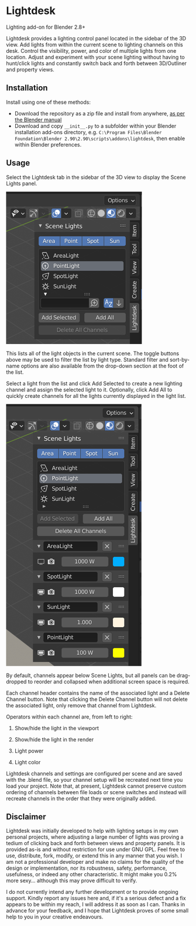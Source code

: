 # Lightdesk

Lighting add-on for Blender 2.8+

Lightdesk provides a lighting control panel located in the sidebar of the 3D view.
Add lights from within the current scene to lighting channels on this desk. Control the visibility, power, and color of multiple lights from one location. Adjust and experiment with your scene lighting without having to hunt/click lights and constantly switch back and forth between 3D/Outliner and property views.

## Installation
Install using one of these methods:

* Download the repository as a zip file and install from anywhere, [as per the Blender manual](https://docs.blender.org/manual/en/latest/editors/preferences/addons.html)
* Download and copy `__init__.py` to a subfolder within your Blender installation add-ons directory, e.g. `C:\Program Files\Blender Foundation\Blender 2.90\2.90\scripts\addons\lightdesk`, then enable within Blender preferences.

## Usage

Select the Lightdesk tab in the sidebar of the 3D view to display the Scene Lights panel.

![Light selection](lights.png)

This lists all of the light objects in the current scene. The toggle buttons above may be used to filter the list by light type. Standard filter and sort-by-name options are also available from the drop-down section at the foot of the list.

Select a light from the list and click Add Selected to create a new lighting channel and assign the selected light to it.
Optionally, click Add All to quickly create channels for all the lights currently displayed in the light list.

![Light selection](channels.png)

By default, channels appear below Scene Lights, but all panels can be drag-dropped to reorder and collapsed when additional screen space is required.

Each channel header contains the name of the associated light and a Delete Channel button. Note that clicking the Delete Channel button will not delete the associated light, only remove that channel from Lightdesk.

Operators within each channel are, from left to right:

1. Show/hide the light in the viewport

2. Show/hide the light in the render

3. Light power

4. Light color


Lightdesk channels and settings are configured per scene and are saved with the .blend file, so your channel setup will be recreated next time you load your project. Note that, at present, Lightdesk cannot preserve custom ordering of channels between file loads or scene switches and instead will recreate channels in the order that they were originally added.


## Disclaimer

Lightdesk was initially developed to help with lighting setups in my own personal projects, where adjusting a large number of lights was proving a tedium of clicking back and forth between views and property panels. It is provided as-is and without restriction for use under GNU GPL. Feel free to use, distribute, fork, modify, or extend this in any manner that you wish. I am not a professional developer and make no claims for the quality of the design or implementation, nor its robustness, safety, performance, usefulness, or indeed any other characteristic. It might make you 0.2% more sexy... although this may prove difficult to verify.

I do not currently intend any further development or to provide ongoing support. Kindly report any issues here and, if it's a serious defect and a fix appears to be within my reach, I will address it as soon as I can. Thanks in advance for your feedback, and I hope that Lightdesk proves of some small help to you in your creative endeavours.
